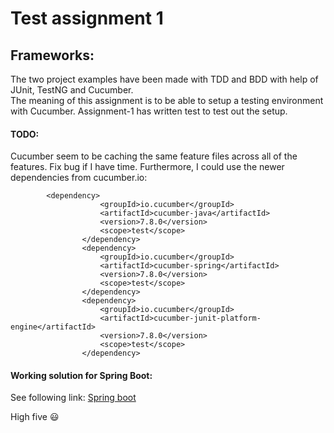 # Test assignment 1  

## Frameworks:  
The two project examples have been made with TDD and BDD with help of JUnit, TestNG and Cucumber.  
The meaning of this assignment is to be able to setup a testing environment with Cucumber. Assignment-1 has written test to test out the setup.
  
#### TODO:  
Cucumber seem to be caching the same feature files across all of the features. Fix bug if I have time.
Furthermore, I could use the newer dependencies from cucumber.io:  
```   
		<dependency>
                    <groupId>io.cucumber</groupId>
                    <artifactId>cucumber-java</artifactId>
                    <version>7.8.0</version>
                    <scope>test</scope>
                </dependency>
                <dependency>
                    <groupId>io.cucumber</groupId>
                    <artifactId>cucumber-spring</artifactId>
                    <version>7.8.0</version>
                    <scope>test</scope>
                </dependency>
                <dependency>
                    <groupId>io.cucumber</groupId>
                    <artifactId>cucumber-junit-platform-engine</artifactId>
                    <version>7.8.0</version>
                    <scope>test</scope>
                </dependency>  
```    
  
#### Working solution for Spring Boot:    
See following link: [Spring boot](https://github.com/tobias-z/assignment-testola1)    
  
High five :smiley:  
  